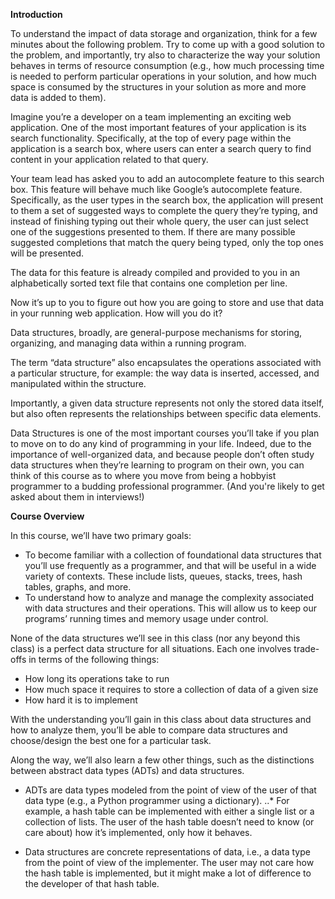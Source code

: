 **Introduction**

To understand the impact of data storage and organization, think for a few minutes about the following problem. Try to come up with a good solution to the problem, and importantly, try also to characterize the way your solution behaves in terms of resource consumption (e.g., how much processing time is needed to perform particular operations in your solution, and how much space is consumed by the structures in your solution as more and more data is added to them).

Imagine you’re a developer on a team implementing an exciting web application. One of the most important features of your application is its search functionality. Specifically, at the top of every page within the application is a search box, where users can enter a search query to find content in your application related to that query.

Your team lead has asked you to add an autocomplete feature to this search box. This feature will behave much like Google’s autocomplete feature. Specifically, as the user types in the search box, the application will present to them a set of suggested ways to complete the query they’re typing, and instead of finishing typing out their whole query, the user can just select one of the suggestions presented to them. If there are many possible suggested completions that match the query being typed, only the top ones will be presented.

The data for this feature is already compiled and provided to you in an alphabetically sorted text file that contains one completion per line.

Now it’s up to you to figure out how you are going to store and use that data in your running web application. How will you do it?

Data structures, broadly, are general-purpose mechanisms for storing, organizing, and managing data within a running program.

The term “data structure” also encapsulates the operations associated with a particular structure, for example: the way data is inserted, accessed, and manipulated within the structure.

Importantly, a given data structure represents not only the stored data itself, but also often represents the relationships between specific data elements.

Data Structures is one of the most important courses you’ll take if you plan to move on to do any kind of programming in your life. Indeed, due to the importance of well-organized data, and because people don’t often study data structures when they’re learning to program on their own, you can think of this course as to where you move from being a hobbyist programmer to a budding professional programmer. (And you're likely to get asked about them in interviews!)

**Course Overview**

In this course, we’ll have two primary goals:

- To become familiar with a collection of foundational data structures that you’ll use frequently as a programmer, and that will be useful in a wide variety of contexts. These include lists, queues, stacks, trees, hash tables, graphs, and more.
- To understand how to analyze and manage the complexity associated with data structures and their operations. This will allow us to keep our programs’ running times and memory usage under control.

None of the data structures we’ll see in this class (nor any beyond this class) is a perfect data structure for all situations. Each one involves trade-offs in terms of the following things:

- How long its operations take to run
- How much space it requires to store a collection of data of a given size
- How hard it is to implement

With the understanding you’ll gain in this class about data structures and how to analyze them, you’ll be able to compare data structures and choose/design the best one for a particular task.

Along the way, we’ll also learn a few other things, such as the distinctions between abstract data types (ADTs) and data structures.

- ADTs are data types modeled from the point of view of the user of that data type (e.g., a Python programmer using a dictionary).
  ..\* For example, a hash table can be implemented with either a single list or a collection of lists. The user of the hash table doesn’t need to know (or care about) how it’s implemented, only how it behaves.

- Data structures are concrete representations of data, i.e., a data type from the point of view of the implementer. The user may not care how the hash table is implemented, but it might make a lot of difference to the developer of that hash table.
